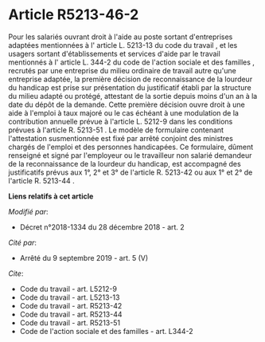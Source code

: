 # Article R5213-46-2

Pour les salariés ouvrant droit à l'aide au poste sortant d'entreprises adaptées mentionnées à l' article L. 5213-13 du code
du travail , et les usagers sortant d'établissements et services d'aide par le travail mentionnés à l' article L. 344-2 du
code de l'action sociale et des familles , recrutés par une entreprise du milieu ordinaire de travail autre qu'une entreprise
adaptée, la première décision de reconnaissance de la lourdeur du handicap est prise sur présentation du justificatif établi
par la structure du milieu adapté ou protégé, attestant de la sortie depuis moins d'un an à la date du dépôt de la demande.
Cette première décision ouvre droit à une aide à l'emploi à taux majoré ou le cas échéant à une modulation de la contribution
annuelle prévue à l'article L. 5212-9 dans les conditions prévues à l'article R. 5213-51 . Le modèle de formulaire contenant
l'attestation susmentionnée est fixé par arrêté conjoint des ministres chargés de l'emploi et des personnes handicapées. Ce
formulaire, dûment renseigné et signé par l'employeur ou le travailleur non salarié demandeur de la reconnaissance de la
lourdeur du handicap, est accompagné des justificatifs prévus aux 1°, 2° et 3° de l'article R. 5213-42 ou aux 1° et 2° de
l'article R. 5213-44 .

**Liens relatifs à cet article**

_Modifié par_:

  - Décret n°2018-1334 du 28 décembre 2018 - art. 2

_Cité par_:

  - Arrêté du 9 septembre 2019 - art. 5 (V)

_Cite_:

  - Code du travail - art. L5212-9
  - Code du travail - art. L5213-13
  - Code du travail - art. R5213-42
  - Code du travail - art. R5213-44
  - Code du travail - art. R5213-51
  - Code de l'action sociale et des familles - art. L344-2
